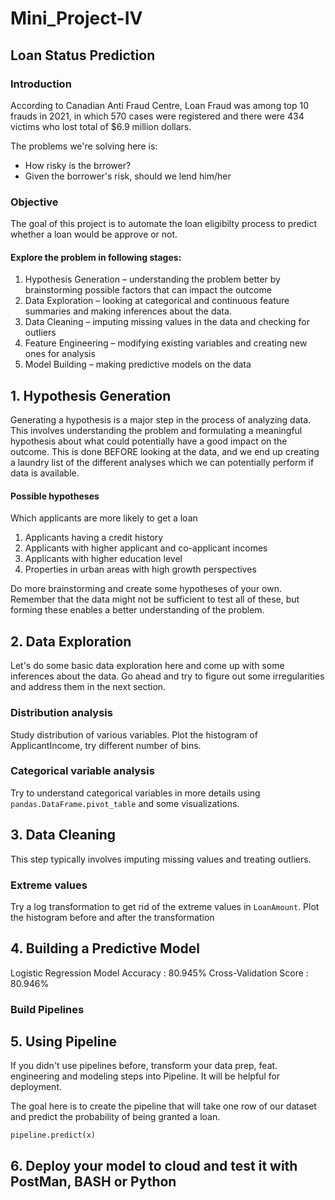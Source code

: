 # Mini_Project-IV
## Loan Status Prediction

### Introduction
According to Canadian Anti Fraud Centre, Loan Fraud was among top 10 frauds in 2021, in which 570 cases were registered and there were 434 victims who lost total of $6.9 million dollars.

The problems we're solving here is:
- How risky is the brrower?
- Given the borrower's risk, should we lend him/her

### Objective
The goal of this project is to automate the loan eligibilty process to predict whether a loan would be approve or not.

#### Explore the problem in following stages:
1. Hypothesis Generation – understanding the problem better by brainstorming possible factors that can impact the outcome
2. Data Exploration – looking at categorical and continuous feature summaries and making inferences about the data.
3. Data Cleaning – imputing missing values in the data and checking for outliers
4. Feature Engineering – modifying existing variables and creating new ones for analysis
5. Model Building – making predictive models on the data

## 1. Hypothesis Generation

Generating a hypothesis is a major step in the process of analyzing data. This involves understanding the problem and formulating a meaningful hypothesis about what could potentially have a good impact on the outcome. This is done BEFORE looking at the data, and we end up creating a laundry list of the different analyses which we can potentially perform if data is available.

#### Possible hypotheses
Which applicants are more likely to get a loan

1. Applicants having a credit history 
2. Applicants with higher applicant and co-applicant incomes
3. Applicants with higher education level
4. Properties in urban areas with high growth perspectives

Do more brainstorming and create some hypotheses of your own. Remember that the data might not be sufficient to test all of these, but forming these enables a better understanding of the problem.

## 2. Data Exploration
Let's do some basic data exploration here and come up with some inferences about the data. Go ahead and try to figure out some irregularities and address them in the next section. 

### Distribution analysis
Study distribution of various variables. Plot the histogram of ApplicantIncome, try different number of bins.

### Categorical variable analysis
Try to understand categorical variables in more details using `pandas.DataFrame.pivot_table` and some visualizations.

## 3. Data Cleaning

This step typically involves imputing missing values and treating outliers. 

### Extreme values
Try a log transformation to get rid of the extreme values in `LoanAmount`. Plot the histogram before and after the transformation

## 4. Building a Predictive Model
Logistic Regression Model
Accuracy : 80.945%
Cross-Validation Score : 80.946%

### Build Pipelines

## 5. Using Pipeline
If you didn't use pipelines before, transform your data prep, feat. engineering and modeling steps into Pipeline. It will be helpful for deployment.

The goal here is to create the pipeline that will take one row of our dataset and predict the probability of being granted a loan.

`pipeline.predict(x)`

## 6. Deploy your model to cloud and test it with PostMan, BASH or Python


